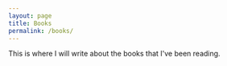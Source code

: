 ```yaml
---
layout: page
title: Books
permalink: /books/
---
```


This is where I will write about the books that I've been reading.